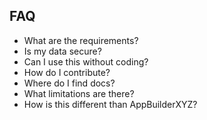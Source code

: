 ## FAQ

- What are the requirements?
- Is my data secure? 
- Can I use this without coding?
- How do I contribute?
- Where do I find docs? 
- What limitations are there?
- How is this different than AppBuilderXYZ?